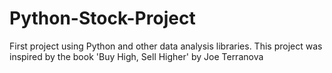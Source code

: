# Python-Stock-Project
First project using Python and other data analysis libraries. This project was inspired by the book 'Buy High, Sell Higher' by Joe Terranova
